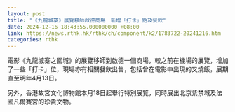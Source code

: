 ```yaml
---
layout: post
title: "《九龍城寨》展覽移師啟德商場　新增「打卡」點及餐飲"
date: 2024-12-16 18:43:55.000000000 +08:00
link: https://news.rthk.hk/rthk/ch/component/k2/1783722-20241216.htm
categories: rthk
---
```


電影《九龍城寨之圍城》的展覽移師到啟德一個商場，較之前在機場的展覽，增加了一些「打卡」位，現場亦有相關餐飲出售，包括曾在電影中出現的叉燒飯，展期直至明年4月13日。

另外，香港故宮文化博物館本月18日起舉行特別展覽，同時展出北京紫禁城及法國凡爾賽宮的珍貴文物。
